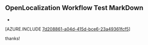 ## OpenLocalization Workflow Test MarkDown
* 

[AZURE.INCLUDE [7d208861-a04d-415d-bce6-23a49361fcf5](calleeMd1.md)]

 
thanks!